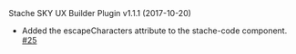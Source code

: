 <stache pageTitle="October" navOrder="70" showTableOfContents="true">

  <stache-page-anchor>
     Stache SKY UX Builder Plugin v1.1.1 (2017-10-20)
  </stache-page-anchor>
  <ul>
    <li>
      Added the
      <stache-code>escapeCharacters</stache-code> attribute to the
      <stache-code>stache-code</stache-code> component.
      <a href="https://github.com/blackbaud/skyux-builder-plugin-stache/pull/25">#25 <i class="fa fa-external-link" aria-hidden="true"></i></a>
    </li>
  </ul>
</stache>
